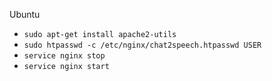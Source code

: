 Ubuntu

- `sudo apt-get install apache2-utils`
- `sudo htpasswd -c /etc/nginx/chat2speech.htpasswd USER`
- `service nginx stop`
- `service nginx start`
